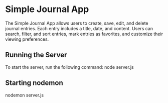 # Simple Journal App

The Simple Journal App allows users to create, save, edit, and delete journal entries. Each entry includes a title, date, and content. Users can search, filter, and sort entries, mark entries as favorites, and customize their viewing preferences.

## Running the Server

To start the server, run the following command:
node server.js


## Starting nodemon

nodemon server.js